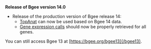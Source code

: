 **Release of Bgee version 14.0**

* Release of the production version of Bgee release 14:
    * [TopAnat](/bgee14_0/?page=top_anat#/) can now be used based on Bgee 14 data.
    * [Gene expression calls](/bgee14_0/?page=gene) should now be properly retrieved for all genes.

You can still access Bgee 13 at [https://bgee.org/bgee13](/bgee13).
